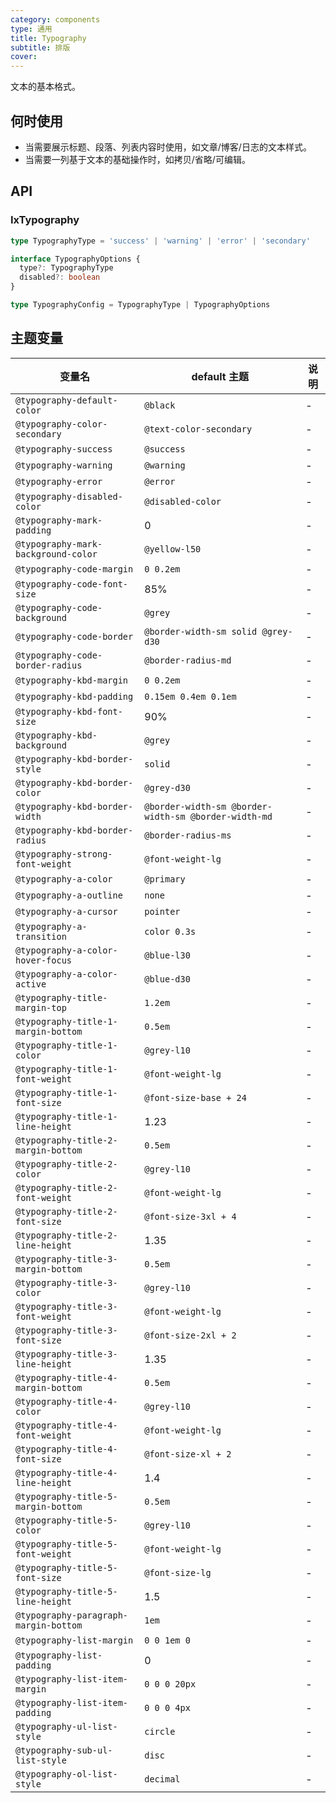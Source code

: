 ```yaml
---
category: components
type: 通用
title: Typography
subtitle: 排版
cover: 
---
```


文本的基本格式。

## 何时使用

- 当需要展示标题、段落、列表内容时使用，如文章/博客/日志的文本样式。
- 当需要一列基于文本的基础操作时，如拷贝/省略/可编辑。

## API

### IxTypography

```typescript
type TypographyType = 'success' | 'warning' | 'error' | 'secondary'

interface TypographyOptions {
  type?: TypographyType
  disabled?: boolean
}

type TypographyConfig = TypographyType | TypographyOptions
```

## 主题变量

| 变量名                                | default 主题                                      | 说明 |
| ------------------------------------- | ------------------------------------------------- | ---- |
| `@typography-default-color`           | `@black`                                          | -    |
| `@typography-color-secondary`         | `@text-color-secondary`                                      | -    |
| `@typography-success`           | `@success`                                  | -    |
| `@typography-warning`           | `@warning`                                  | -    |
| `@typography-error`             | `@error`                                    | -    |
| `@typography-disabled-color`          | `@disabled-color`                                      | -    |
| `@typography-mark-padding`            | 0                                                 | -    |
| `@typography-mark-background-color`   | `@yellow-l50`                                     | -    |
| `@typography-code-margin`             | `0 0.2em`                                         | -    |
| `@typography-code-font-size`          | 85%                                               | -    |
| `@typography-code-background`         | `@grey`                                           | -    |
| `@typography-code-border`             | `@border-width-sm solid @grey-d30`                 | -    |
| `@typography-code-border-radius`      | `@border-radius-md`                               | -    |
| `@typography-kbd-margin`              | `0 0.2em`                                         | -    |
| `@typography-kbd-padding`             | `0.15em 0.4em 0.1em`                              | -    |
| `@typography-kbd-font-size`           | 90%                                               | -    |
| `@typography-kbd-background`          | `@grey`                                           | -    |
| `@typography-kbd-border-style`        | `solid`                                           | -    |
| `@typography-kbd-border-color`        | `@grey-d30`                                       | -    |
| `@typography-kbd-border-width`        | `@border-width-sm @border-width-sm @border-width-md` | -    |
| `@typography-kbd-border-radius`       | `@border-radius-ms`                               | -    |
| `@typography-strong-font-weight`      | `@font-weight-lg`                                 | -    |
| `@typography-a-color`                 | `@primary`                                  | -    |
| `@typography-a-outline`               | `none`                                            | -    |
| `@typography-a-cursor`                | `pointer`                                         | -    |
| `@typography-a-transition`            | `color 0.3s`                                      | -    |
| `@typography-a-color-hover-focus`     | `@blue-l30`                                       | -    |
| `@typography-a-color-active`          | `@blue-d30`                                       | -    |
| `@typography-title-margin-top`        | `1.2em`                                           | -    |
| `@typography-title-1-margin-bottom`   | `0.5em`                                           | -    |
| `@typography-title-1-color`           | `@grey-l10`                                      | -    |
| `@typography-title-1-font-weight`     | `@font-weight-lg`                                 | -    |
| `@typography-title-1-font-size`       | `@font-size-base + 24`                            | -    |
| `@typography-title-1-line-height`     | 1.23                                              | -    |
| `@typography-title-2-margin-bottom`   | `0.5em`                                           | -    |
| `@typography-title-2-color`           | `@grey-l10`                                      | -    |
| `@typography-title-2-font-weight`     | `@font-weight-lg`                                 | -    |
| `@typography-title-2-font-size`       | `@font-size-3xl + 4`                              | -    |
| `@typography-title-2-line-height`     | 1.35                                              | -    |
| `@typography-title-3-margin-bottom`   | `0.5em`                                           | -    |
| `@typography-title-3-color`           | `@grey-l10`                                      | -    |
| `@typography-title-3-font-weight`     | `@font-weight-lg`                                 | -    |
| `@typography-title-3-font-size`       | `@font-size-2xl + 2`                               | -    |
| `@typography-title-3-line-height`     | 1.35                                              | -    |
| `@typography-title-4-margin-bottom`   | `0.5em`                                           | -    |
| `@typography-title-4-color`           | `@grey-l10`                                      | -    |
| `@typography-title-4-font-weight`     | `@font-weight-lg`                                 | -    |
| `@typography-title-4-font-size`       | `@font-size-xl + 2`                               | -    |
| `@typography-title-4-line-height`     | 1.4                                               | -    |
| `@typography-title-5-margin-bottom`   | `0.5em`                                           | -    |
| `@typography-title-5-color`           | `@grey-l10`                                      | -    |
| `@typography-title-5-font-weight`     | `@font-weight-lg`                                 | -    |
| `@typography-title-5-font-size`       | `@font-size-lg`                                   | -    |
| `@typography-title-5-line-height`     | 1.5                                               | -    |
| `@typography-paragraph-margin-bottom` | `1em`                                             | -    |
| `@typography-list-margin`             | `0 0 1em 0`                                       | -    |
| `@typography-list-padding`            | 0                                                 | -    |
| `@typography-list-item-margin`        | `0 0 0 20px`                                      | -    |
| `@typography-list-item-padding`       | `0 0 0 4px`                                       | -    |
| `@typography-ul-list-style`           | `circle`                                          | -    |
| `@typography-sub-ul-list-style`       | `disc`                                            | -    |
| `@typography-ol-list-style`           | `decimal`                                         | -    |

